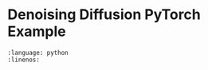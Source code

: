 # Denoising Diffusion PyTorch Example

```{literalinclude} ../../scripts/denoising_diffusion_pytorch_example.py
:language: python
:linenos:
```

